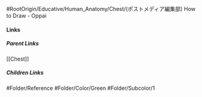 #RootOrigin/Educative/Human_Anatomy/Chest/(ポストメディア編集部) How to Draw - Oppai
#### Links
##### Parent Links
[[Chest]]
##### Children Links
#Folder/Reference
#Folder/Color/Green
#Folder/Subcolor/1
